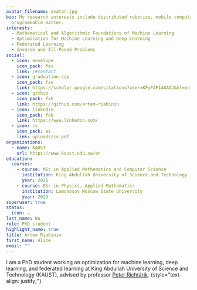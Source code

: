 ```yaml
---
avatar_filename: avatar.jpg
bio: My research interests include distributed robotics, mobile computing and
  programmable matter.
interests:
  - Mathematical and Algorithmic Foundations of Machine Learning
  - Optimization for Machine Learning and Deep Learning
  - Federated Learning
  - Inverse and Ill-Posed Problems
social:
  - icon: envelope
    icon_pack: fas
    link: /#contact
  - icon: graduation-cap
    icon_pack: fas
    link: https://scholar.google.com/citations?user=KFyFAPIAAAAJ&hl=en
  - icon: github
    icon_pack: fab
    link: https://github.com/artem-riabinin
  - icon: linkedin
    icon_pack: fab
    link: https://www.linkedin.com/
  - icon: cv
    icon_pack: ai
    link: uploads/cv.pdf
organizations:
  - name: KAUST
    url: https://www.kaust.edu.sa/en
education:
  courses:
    - course: MSc in Applied Mathematics and Computer Science
      institution: King Abdullah University of Science and Technology
      year: 2025
    - course: BSc in Physics, Applied Mathematics
      institution: Lomonosov Moscow State University
      year: 2023
superuser: true
status:
  icon: ☕️
last_name: Wu
role: PhD student
highlight_name: true
title: Artem Riabinin
first_name: Alice
email: ""
---
```

I am a PhD student working on optimization for machine learning, deep learning, and federated learning at King
Abdullah University of Science and Technology (KAUST), advised by professor [Peter Richtárik](https://richtarik.org/).
{style="text-align: justify;"}
